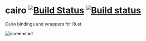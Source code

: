 # cairo [![Build Status](https://travis-ci.org/gtk-rs/cairo.png?branch=master)](https://travis-ci.org/gtk-rs/cairo) [![Build status](https://ci.appveyor.com/api/projects/status/9q998histb9vk2o2?svg=true)](https://ci.appveyor.com/project/GuillaumeGomez/cairo-p0df1)
Cairo bindings and wrappers for Rust.

![screenshot](http://guillaume-gomez.fr/image/cairo.png)
